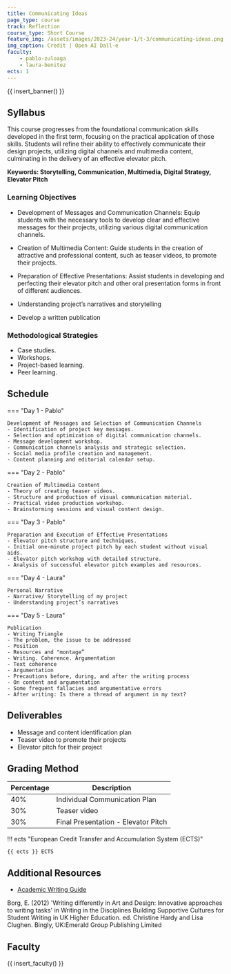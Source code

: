 ```yaml
---
title: Communicating Ideas 
page_type: course
track: Reflection
course_type: Short Course
feature_img: /assets/images/2023-24/year-1/t-3/communicating-ideas.png
img_caption: Credit | Open AI Dall-e
faculty:
    - pablo-zuloaga
    - laura-benitez
ects: 1
---
```


{{ insert_banner() }}

## Syllabus

This course progresses from the foundational communication skills developed in the first term, focusing on the practical application of those skills. Students will refine their ability to effectively communicate their design projects, utilizing digital channels and multimedia content, culminating in the delivery of an effective elevator pitch.

**Keywords: Storytelling, Communication, Multimedia, Digital Strategy, Elevator Pitch**

### Learning Objectives

- Development of Messages and Communication Channels: Equip students with the necessary tools to develop clear and effective messages for their projects, utilizing various digital communication channels.
- Creation of Multimedia Content: Guide students in the creation of attractive and professional content, such as teaser videos, to promote their projects.
- Preparation of Effective Presentations: Assist students in developing and perfecting their elevator pitch and other oral presentation forms in front of different audiences.

- Understanding project’s narratives and storytelling 
-  Develop a written publication

### Methodological Strategies

- Case studies.
- Workshops.
- Project-based learning.
- Peer learning.

## Schedule

=== "Day 1 - Pablo"

    Development of Messages and Selection of Communication Channels
    - Identification of project key messages.
    - Selection and optimization of digital communication channels.
    - Message development workshop.
    - Communication channels analysis and strategic selection.
    - Social media profile creation and management.
    - Content planning and editorial calendar setup.

=== "Day 2 - Pablo"

    Creation of Multimedia Content
    - Theory of creating teaser videos.
    - Structure and production of visual communication material.
    - Practical video production workshop.
    - Brainstorming sessions and visual content design.

=== "Day 3 - Pablo"

    Preparation and Execution of Effective Presentations
    - Elevator pitch structure and techniques.
    - Initial one-minute project pitch by each student without visual aids.
    - Elevator pitch workshop with detailed structure.
    - Analysis of successful elevator pitch examples and resources.

=== "Day 4 - Laura"

    Personal Narrative 
    - Narrative/ Storytelling of my project 
    - Understanding project’s narratives

=== "Day 5 - Laura"

    Publication 
    - Writing Triangle 
    - The problem, the issue to be addressed
    - Position
    - Resources and "montage”
    - Writing. Coherence. Argumentation
    - Text coherence
    - Argumentation
    - Precautions before, during, and after the writing process 
    - On content and argumentation
    - Some frequent fallacies and argumentative errors
    - After writing: Is there a thread of argument in my text? 

    
## Deliverables

- Message and content identification plan
- Teaser video to promote their projects
- Elevator pitch for their project
 
## Grading Method

| Percentage  | Description                         |
| ----------- | ------------------------------------|
| 40%         | Individual Communication Plan                       |
| 30%         | Teaser video    |
| 30%         | Final Presentation - Elevator Pitch                        |

!!! ects "European Credit Transfer and Accumulation System (ECTS)"

    {{ ects }} ECTS

## Additional Resources

- [Academic Writing Guide](http://www.sussex.ac.uk/languages/files/awg/) 

Borg, E. (2012) 'Writing differently in Art and Design: Innovative approaches to writing tasks' in Writing in the Disciplines Building Supportive Cultures for Student Writing in UK Higher Education. ed. Christine Hardy and Lisa Clughen. Bingly, UK:Emerald Group Publishing Limited 

  ## Faculty

{{ insert_faculty() }}

